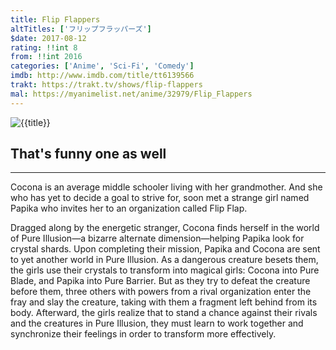 ```yaml
---
title: Flip Flappers
altTitles: ['フリップフラッパーズ']
$date: 2017-08-12
rating: !!int 8
from: !!int 2016
categories: ['Anime', 'Sci-Fi', 'Comedy']
imdb: http://www.imdb.com/title/tt6139566
trakt: https://trakt.tv/shows/flip-flappers
mal: https://myanimelist.net/anime/32979/Flip_Flappers
---
```


![{{title}}](http://kotori/{{slug}}/title.jpg)

## That's funny one as well

***

Cocona is an average middle schooler living with her grandmother. And she who has yet to decide a goal to strive for, soon met a strange girl named Papika who invites her to an organization called Flip Flap.

Dragged along by the energetic stranger, Cocona finds herself in the world of Pure Illusion—a bizarre alternate dimension—helping Papika look for crystal shards. Upon completing their mission, Papika and Cocona are sent to yet another world in Pure Illusion. As a dangerous creature besets them, the girls use their crystals to transform into magical girls: Cocona into Pure Blade, and Papika into Pure Barrier. But as they try to defeat the creature before them, three others with powers from a rival organization enter the fray and slay the creature, taking with them a fragment left behind from its body. Afterward, the girls realize that to stand a chance against their rivals and the creatures in Pure Illusion, they must learn to work together and synchronize their feelings in order to transform more effectively.
